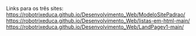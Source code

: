 Links para os três sites:
https://robotrixeduca.github.io/Desenvolvimento_Web/ModeloSitePadrao/
https://robotrixeduca.github.io/Desenvolvimento_Web/listas-em-html-main/
https://robotrixeduca.github.io/Desenvolvimento_Web/LandPagev1-main/
